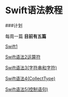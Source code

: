 # Swift语法教程

###计划

每周一篇
**目前有五篇**

[Swift1](http://www.jianshu.com/p/7ae4a2db7c9f)

[Swift语法2运算符](http://www.jianshu.com/p/b0e23b25023b)

[Swift语法3(字符串和字符)](http://www.jianshu.com/p/ec687e8e57ad)

[Swift语法4(CollectType)](http://www.jianshu.com/p/f34ff86aa1fb)

[Swift语法5(控制语句)](http://www.jianshu.com/p/c1386d17ba87)